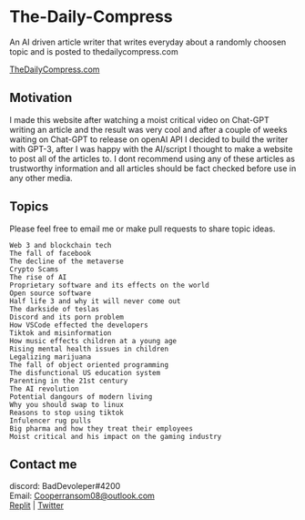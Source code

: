 # The-Daily-Compress
An AI driven article writer that writes everyday about a randomly choosen topic and is posted to thedailycompress.com  

[TheDailyCompress.com](https://itzcozi.github.io/The-Daily-Compress/)

## Motivation
I made this website after watching a moist critical video on Chat-GPT writing an article and the result 
was very cool and after a couple of weeks waiting on Chat-GPT to release on openAI API I decided to build the 
writer with GPT-3, after I was happy with the AI/script I thought to make a website to post all of the articles to. 
I dont recommend using any of these articles as trustworthy information and all articles should be fact checked 
before use in any other media.

## Topics
Please feel free to email me or make pull requests to share topic ideas.

```
Web 3 and blockchain tech
The fall of facebook
The decline of the metaverse
Crypto Scams
The rise of AI
Proprietary software and its effects on the world
Open source software
Half life 3 and why it will never come out
The darkside of teslas
Discord and its porn problem
How VSCode effected the developers
Tiktok and misinformation
How music effects children at a young age
Rising mental health issues in children
Legalizing marijuana
The fall of object oriented programming
The disfunctional US education system
Parenting in the 21st century
The AI revolution
Potential dangours of modern living
Why you should swap to linux
Reasons to stop using tiktok
Infulencer rug pulls
Big pharma and how they treat their employees
Moist critical and his impact on the gaming industry
```

## Contact me
discord: BadDevoleper#4200                                                                                                                                             
Email: Cooperransom08@outlook.com                                                                                                                                      
[Replit](https://replit.com/@cozi08) | 
[Twitter](https://twitter.com/ransom_cooper)
